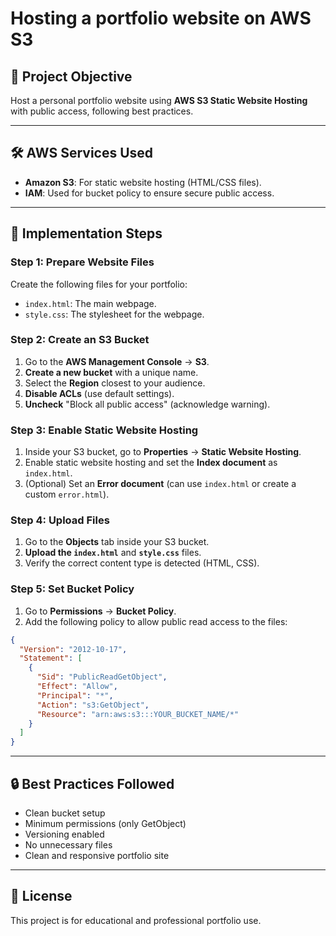 # Hosting a portfolio website on AWS S3

## 📌 Project Objective
Host a personal portfolio website using **AWS S3 Static Website Hosting** with public access, following best practices.

---

## 🛠️ AWS Services Used
- **Amazon S3**: For static website hosting (HTML/CSS files).
- **IAM**: Used for bucket policy to ensure secure public access.

---

## 🚀 Implementation Steps

### Step 1: Prepare Website Files

Create the following files for your portfolio:

- `index.html`: The main webpage.
- `style.css`: The stylesheet for the webpage.

### Step 2: Create an S3 Bucket

1. Go to the **AWS Management Console** → **S3**.
2. **Create a new bucket** with a unique name.
3. Select the **Region** closest to your audience.
4. **Disable ACLs** (use default settings).
5. **Uncheck** "Block all public access" (acknowledge warning).

### Step 3: Enable Static Website Hosting

1. Inside your S3 bucket, go to **Properties** → **Static Website Hosting**.
2. Enable static website hosting and set the **Index document** as `index.html`.
3. (Optional) Set an **Error document** (can use `index.html` or create a custom `error.html`).

### Step 4: Upload Files

1. Go to the **Objects** tab inside your S3 bucket.
2. **Upload the `index.html`** and **`style.css`** files.
3. Verify the correct content type is detected (HTML, CSS).

### Step 5: Set Bucket Policy

1. Go to **Permissions** → **Bucket Policy**.
2. Add the following policy to allow public read access to the files:

```json
{
  "Version": "2012-10-17",
  "Statement": [
    {
      "Sid": "PublicReadGetObject",
      "Effect": "Allow",
      "Principal": "*",
      "Action": "s3:GetObject",
      "Resource": "arn:aws:s3:::YOUR_BUCKET_NAME/*"
    }
  ]
}
```

---

## 🔒 Best Practices Followed
- Clean bucket setup
- Minimum permissions (only GetObject)
- Versioning enabled
- No unnecessary files
- Clean and responsive portfolio site

---

## 📄 License
This project is for educational and professional portfolio use.
